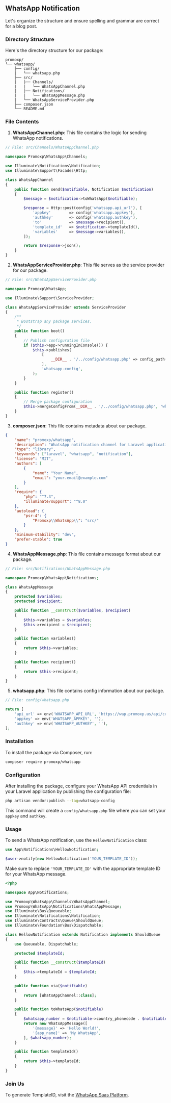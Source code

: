 ## WhatsApp Notification

Let's organize the structure and ensure spelling and grammar are correct for a blog post.

### Directory Structure

Here's the directory structure for our package:

```plaintext
promoxp/
└── whatsapp/
    ├── config/
    |   └── whatsapp.php
    ├── src/
    |   ├── Channels/
    |   |   └── WhatsAppChannel.php
    |   ├── Notifications/
    |   |   └── WhatsAppMessage.php
    |   └── WhatsAppServiceProvider.php
    ├── composer.json
    └── README.md
```

### File Contents

1. **WhatsAppChannel.php**: This file contains the logic for sending WhatsApp notifications.

```php
// File: src/Channels/WhatsAppChannel.php

namespace Promoxp\WhatsApp\Channels;

use Illuminate\Notifications\Notification;
use Illuminate\Support\Facades\Http;

class WhatsAppChannel
{
    public function send($notifiable, Notification $notification)
    {
        $message = $notification->toWhatsApp($notifiable);

        $response = Http::post(config('whatsapp.api_url'), [
            'appkey'        => config('whatsapp.appkey'),
            'authkey'       => config('whatsapp.authkey'),
            'to'            => $message->recipient(),
            'template_id'   => $notification->templateId(),
            'variables'     => $message->variables(),
        ]);

        return $response->json();
    }
}
```

2. **WhatsAppServiceProvider.php**: This file serves as the service provider for our package.

```php
// File: src/WhatsAppServiceProvider.php

namespace Promoxp\WhatsApp;

use Illuminate\Support\ServiceProvider;

class WhatsAppServiceProvider extends ServiceProvider
{
    /**
     * Bootstrap any package services.
     */
    public function boot()
    {
        // Publish configuration file
        if ($this->app->runningInConsole()) {
            $this->publishes(
                [
                    __DIR__ . '/../config/whatsapp.php' => config_path('whatsapp.php'),
                ],
                'whatsapp-config',
            );
        }
    }

    public function register()
    {
        // Merge package configuration
        $this->mergeConfigFrom(__DIR__ . '/../config/whatsapp.php', 'whatsapp');
    }
}
```

3. **composer.json**: This file contains metadata about our package.

```json
{
    "name": "promoxp/whatsapp",
    "description": "WhatsApp notification channel for Laravel applications.",
    "type": "library",
    "keywords": ["laravel", "whatsapp", "notification"],
    "license": "MIT",
    "authors": [
        {
            "name": "Your Name",
            "email": "your.email@example.com"
        }
    ],
    "require": {
        "php": "^7.3",
        "illuminate/support": "^8.0"
    },
    "autoload": {
        "psr-4": {
            "Promoxp\\WhatsApp\\": "src/"
        }
    },
    "minimum-stability": "dev",
    "prefer-stable": true
}
```

4. **WhatsAppMessage.php**: This file contains message format about our package.

```php
// File: src/Notifications/WhatsAppMessage.php

namespace Promoxp\WhatsApp\Notifications;

class WhatsAppMessage
{
    protected $variables;
    protected $recipient;

    public function __construct($variables, $recipient)
    {
        $this->variables = $variables;
        $this->recipient = $recipient;
    }

    public function variables()
    {
        return $this->variables;
    }

    public function recipient()
    {
        return $this->recipient;
    }
}
```

5. **whatsapp.php**: This file contains config information about our package.

```php
// File: config/whatsapp.php

return [
    'api_url' => env('WHATSAPP_API_URL', 'https://wap.promoxp.us/api/create-message'),
    'appkey' => env('WHATSAPP_APPKEY', ''),
    'authkey' => env('WHATSAPP_AUTHKEY', ''),
];
```

### Installation

To install the package via Composer, run:

```bash
composer require promoxp/whatsapp
```

### Configuration

After installing the package, configure your WhatsApp API credentials in your Laravel application by publishing the configuration file:

```bash
php artisan vendor:publish --tag=whatsapp-config
```

This command will create a `config/whatsapp.php` file where you can set your `appkey` and `authkey`.

### Usage

To send a WhatsApp notification, use the `HellowNotification` class:

```php
use App\Notifications\HellowNotification;

$user->notify(new HellowNotification('YOUR_TEMPLATE_ID'));
```

Make sure to replace `'YOUR_TEMPLATE_ID'` with the appropriate template ID for your WhatsApp message.

```php
<?php

namespace App\Notifications;

use Promoxp\WhatsApp\Channels\WhatsAppChannel;
use Promoxp\WhatsApp\Notifications\WhatsAppMessage;
use Illuminate\Bus\Queueable;
use Illuminate\Notifications\Notification;
use Illuminate\Contracts\Queue\ShouldQueue;
use Illuminate\Foundation\Bus\Dispatchable;

class HellowNotification extends Notification implements ShouldQueue
{
    use Queueable, Dispatchable;

    protected $templateId;

    public function __construct($templateId)
    {
        $this->templateId = $templateId;
    }

    public function via($notifiable)
    {
        return [WhatsAppChannel::class];
    }

    public function toWhatsApp($notifiable)
    {
        $whatsapp_number = $notifiable->country_phonecode . $notifiable->mobile;
        return new WhatsAppMessage([
            '{message}' => 'Hello World!', 
            '{app_name}' => 'My WhatsApp',
        ], $whatsapp_number);
    }

    public function templateId()
    {
        return $this->templateId;
    }
}
```

### Join Us

To generate TemplateID, visit the [WhatsApp Saas Platform](https://wap.promoxp.us/).